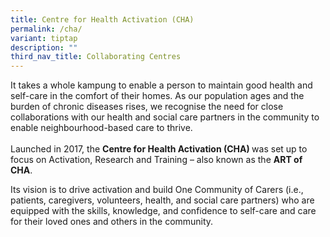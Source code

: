 ```yaml
---
title: Centre for Health Activation (CHA)
permalink: /cha/
variant: tiptap
description: ""
third_nav_title: Collaborating Centres
---
```

<p>It takes a whole kampung to enable a person to maintain good health and
self-care in the comfort of their homes. As our population ages and the
burden of chronic diseases rises, we recognise the need for close collaborations
with our health and social care partners in the community to enable neighbourhood-based
care to thrive.
<br>
<br>Launched in 2017, the <strong>Centre for Health Activation (CHA) </strong>was
set up to focus on Activation, Research and Training – also known as the <strong>ART of CHA</strong>.</p>
<p>Its vision is to drive activation and build One Community of Carers (i.e.,
patients, caregivers, volunteers, health, and social care partners) who
are equipped with the skills, knowledge, and confidence to self-care and
care for their loved ones and others in the community.</p>